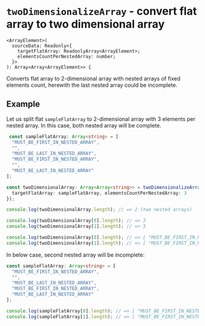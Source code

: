 # `twoDimensionalizeArray` - convert flat array to two dimensional array

```
<ArrayElement>(
  sourceData: Readonly<{
    targetFlatArray: ReadonlyArray<ArrayElement>;
    elementsCountPerNestedArray: number;
  }>
): Array<Array<ArrayElement>> {
```

Converts flat array to 2-dimensional array with nested arrays of fixed elements count, herewith the last nested array could
be incomplete.


## Example

Let us split flat `sampleFlatArray` to 2-dimensional array with 3 elements per nested array.
In this case, both nested array will be complete.

```typescript
 const sampleFlatArray: Array<string> = [
  "MUST_BE_FIRST_IN_NESTED_ARRAY",
  "",
  "MUST_BE_LAST_IN_NESTED_ARRAY",
  "MUST_BE_FIRST_IN_NESTED_ARRAY",
  "",
  "MUST_BE_LAST_IN_NESTED_ARRAY"
];

const twoDimensionalArray: Array<Array<string>> = twoDimensionalizeArray({
  targetFlatArray: sampleFlatArray, elementsCountPerNestedArray: 3
});

console.log(twoDimensionalArray.length); // => 2 (two nested arrays)

console.log(twoDimensionalArray[0].length); // => 3
console.log(twoDimensionalArray[1].length); // => 3

console.log(twoDimensionalArray[0].length); // => [ "MUST_BE_FIRST_IN_NESTED_ARRAY", "", "MUST_BE_LAST_IN_NESTED_ARRAY" ]
console.log(twoDimensionalArray[1].length); // => [ "MUST_BE_FIRST_IN_NESTED_ARRAY", "", "MUST_BE_LAST_IN_NESTED_ARRAY" ]
```

In below case, second nested array will be incomplete:

```typescript
const sampleFlatArray: Array<string> = [
  "MUST_BE_FIRST_IN_NESTED_ARRAY",
  "",
  "MUST_BE_LAST_IN_NESTED_ARRAY",
  "MUST_BE_FIRST_IN_NESTED_ARRAY",
  "MUST_BE_LAST_IN_NESTED_ARRAY"
];

console.log(sampleFlatArray[0].length); // => [ "MUST_BE_FIRST_IN_NESTED_ARRAY", "", "MUST_BE_LAST_IN_NESTED_ARRAY" ]
console.log(sampleFlatArray[1].length); // => [ "MUST_BE_FIRST_IN_NESTED_ARRAY", "MUST_BE_LAST_IN_NESTED_ARRAY" ]
```
